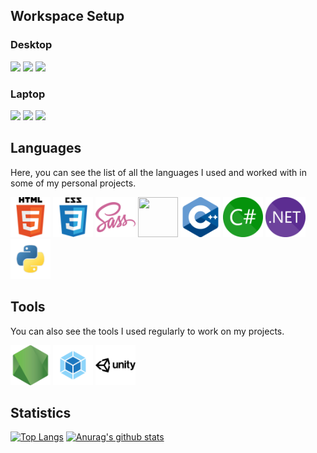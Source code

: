 ## Workspace Setup
### Desktop
<img src="https://img.shields.io/badge/nvidia-gtx%201070-%2376B900.svg?&style=for-the-badge&logo=nvidia&logoColor=white"/>
<img src="https://img.shields.io/badge/intel-core%20i5%206600K-%230071C5.svg?&style=for-the-badge&logo=intel&logoColor=white"/>
<img src="https://img.shields.io/badge/windows-10-%230078D6.svg?&style=for-the-badge&logo=windows&logoColor=white"/>

### Laptop
<img src="https://img.shields.io/badge/nvidia-rtx%202070-%2376B900.svg?&style=for-the-badge&logo=nvidia&logoColor=white"/>
<img src="https://img.shields.io/badge/intel-core%20i7%208750H-%230071C5.svg?&style=for-the-badge&logo=intel&logoColor=white"/>
<img src="https://img.shields.io/badge/windows-Razer%20Blade%2015-%230078D6.svg?&style=for-the-badge&logo=windows&logoColor=white"/>

## Languages
Here, you can see the list of all the languages I used and worked with in some of my personal projects. 
<p>
  <img height="64" width="64" src="https://raw.githubusercontent.com/github/explore/80688e429a7d4ef2fca1e82350fe8e3517d3494d/topics/html/html.png" />
  <img height="64" width="64" src="https://raw.githubusercontent.com/github/explore/80688e429a7d4ef2fca1e82350fe8e3517d3494d/topics/css/css.png" />
  <img height="64" width="64" src="https://raw.githubusercontent.com/github/explore/80688e429a7d4ef2fca1e82350fe8e3517d3494d/topics/sass/sass.png" />
  <img height="64" width="64" src="https://www.vectorlogo.zone/logos/tailwindcss/tailwindcss-icon.svg" />
  <img height="64" width="64" src="https://raw.githubusercontent.com/github/explore/80688e429a7d4ef2fca1e82350fe8e3517d3494d/topics/cpp/cpp.png" />
  <img height="64" width="64" src="https://raw.githubusercontent.com/github/explore/80688e429a7d4ef2fca1e82350fe8e3517d3494d/topics/csharp/csharp.png" />
  <img height="64" width="64" src="https://raw.githubusercontent.com/github/explore/93d8a67084f94b2a444e510199a6e7622e5b09a3/topics/dotnet/dotnet.png" />
  <img height="64" width="64" src="https://raw.githubusercontent.com/github/explore/80688e429a7d4ef2fca1e82350fe8e3517d3494d/topics/python/python.png" />
</p>

## Tools
You can also see the tools I used regularly to work on my projects.
<p>
  <img height="64" width="64" src="https://raw.githubusercontent.com/github/explore/80688e429a7d4ef2fca1e82350fe8e3517d3494d/topics/nodejs/nodejs.png" />
  <img height="64" width="64" src="https://raw.githubusercontent.com/github/explore/80688e429a7d4ef2fca1e82350fe8e3517d3494d/topics/webpack/webpack.png" />
  <img height="64" width="64" src="https://raw.githubusercontent.com/github/explore/80688e429a7d4ef2fca1e82350fe8e3517d3494d/topics/unity/unity.png" />
</p>


## Statistics
[![Top Langs](https://github-readme-stats.vercel.app/api/top-langs/?username=Duffy-y&hide=ShaderLab,HLSL&theme=tokyonight)](https://github.com/anuraghazra/github-readme-stats)
[![Anurag's github stats](https://github-readme-stats.vercel.app/api?username=Duffy-y&show_icons=true&theme=tokyonight)](https://github.com/anuraghazra/github-readme-stats)
